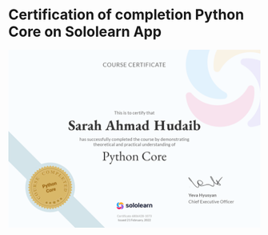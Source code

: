 # **Certification of completion Python Core on Sololearn App**

![alt text](assets/certificate.png "Task 01")
